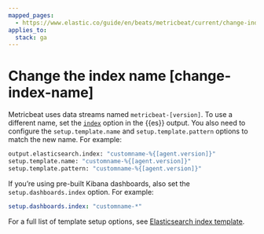 ```yaml
---
mapped_pages:
  - https://www.elastic.co/guide/en/beats/metricbeat/current/change-index-name.html
applies_to:
  stack: ga
---
```


# Change the index name [change-index-name]

Metricbeat uses data streams named `metricbeat-[version]`. To use a different name, set the [`index`](/reference/metricbeat/elasticsearch-output.md#index-option-es) option in the {{es}} output. You also need to configure the `setup.template.name` and `setup.template.pattern` options to match the new name. For example:

```sh
output.elasticsearch.index: "customname-%{[agent.version]}"
setup.template.name: "customname-%{[agent.version]}"
setup.template.pattern: "customname-%{[agent.version]}"
```

If you’re using pre-built Kibana dashboards, also set the `setup.dashboards.index` option. For example:

```yaml
setup.dashboards.index: "customname-*"
```

For a full list of template setup options, see [Elasticsearch index template](/reference/metricbeat/configuration-template.md).

